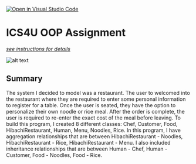 [![Open in Visual Studio Code](https://classroom.github.com/assets/open-in-vscode-c66648af7eb3fe8bc4f294546bfd86ef473780cde1dea487d3c4ff354943c9ae.svg)](https://classroom.github.com/online_ide?assignment_repo_id=9234751&assignment_repo_type=AssignmentRepo)
# ICS4U OOP Assignment

[*see instructions for details*](Instructions.md)

![alt text](https://i.ibb.co/wLSkDQ4/Screen-Shot-2022-11-30-at-10-12-40-AM.png)

## Summary
The system I decided to model was a restaurant. The user to welcomed into the restaurant where they are required to enter some personal information to register for a table. Once the user is seated, they have the option to personalize their own noodle or rice meal. After the order is complete, the user is required to re-enter the exact cost of the meal before leaving. To build this program, I created 8 different classes: Chef, Customer, Food, HibachiRestaurant, Human, Menu, Noodles, Rice. In this program, I have aggregation relationships that are between HibachiRestaurant - Noodles, HibachiRestaurant - Rice, HibachiRestaurant - Menu. I also included inheritance relationships that are between Human - Chef, Human - Customer, Food - Noodles, Food - Rice. 

